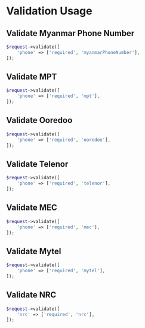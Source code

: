 # Validation Usage

## Validate Myanmar Phone Number

```php
$request->validate([
    'phone' => ['required', 'myanmarPhoneNumber'],
]);
```

## Validate MPT

```php
$request->validate([
    'phone' => ['required', 'mpt'],
]);
```

## Validate Ooredoo

```php
$request->validate([
    'phone' => ['required', 'ooredoo'],
]);
```

## Validate Telenor

```php
$request->validate([
    'phone' => ['required', 'telenor'],
]);
```

## Validate MEC

```php
$request->validate([
    'phone' => ['required', 'mec'],
]);
```

## Validate Mytel

```php
$request->validate([
    'phone' => ['required', 'mytel'],
]);
```

## Validate NRC

```php
$request->validate([
    'nrc' => ['required', 'nrc'],
]);
```
